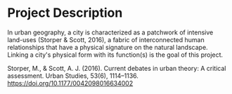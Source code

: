 # Project Description

In urban geography, a city is characterized as a patchwork of intensive land-uses (Storper & Scott, 2016), a fabric of interconnected human relationships that have a physical signature on the natural landscape. Linking a city's physical form with its function(s) is the goal of this project. 

Storper, M., & Scott, A. J. (2016). Current debates in urban theory: A critical assessment. Urban Studies, 53(6), 1114–1136. https://doi.org/10.1177/0042098016634002



